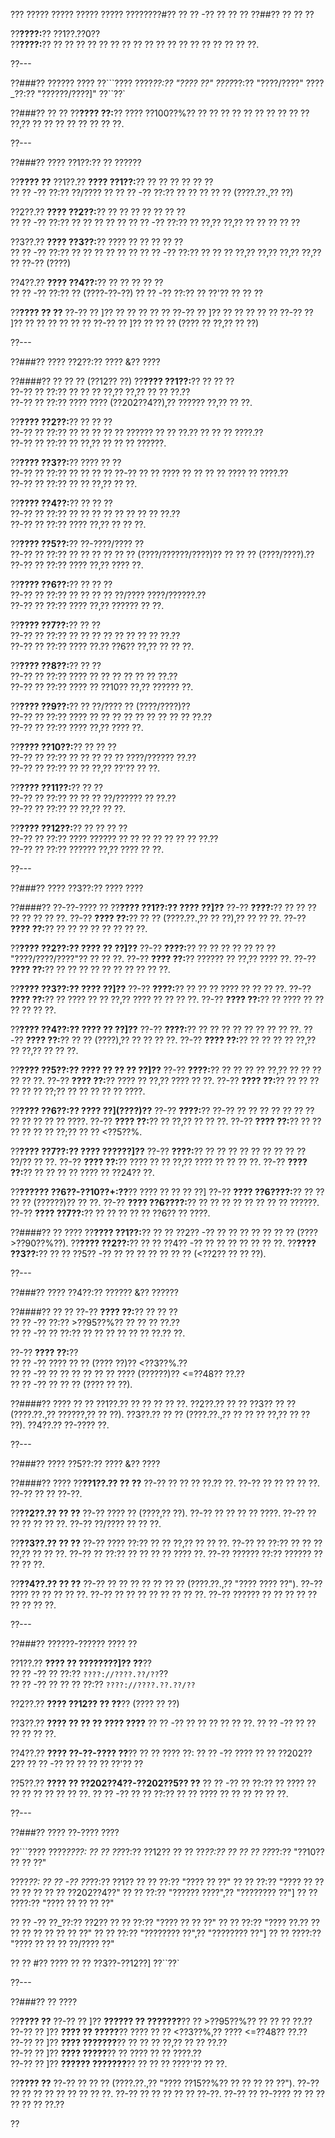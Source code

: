 ??? ????? ????? ????? ????? ????????#?? ?? ?? -?? ?? ?? ??
??##?? ?? ?? ??

??**????:**?? ??1??.??0??  
??**????:**?? ?? ?? ?? ?? ?? ?? ?? ?? ?? ?? ?? ?? ?? ?? ?? ?? ?? ??.

??---

??###?? ?????? ????
??```????
????_??:?? "???? ??"
????_??:?? "????/????"
????_??:?? "??????/????]"
??``??`

??###?? ?? ??
??**???? ??:**?? ???? ??100??%?? ?? ?? ?? ?? ?? ?? ?? ?? ?? ?? ??,?? ?? ?? ?? ?? ?? ?? ?? ??.

??---

??###?? ???? ??1??:?? ?? ??????

??**???? ??**
??1??.?? **???? ??1??:**?? ?? ?? ?? ?? ?? ??  
??  ?? -?? ??:?? ??/???? ??
??  ?? -?? ??:?? ?? ?? ?? ?? ?? (????.??.,?? ??)

??2??.?? **???? ??2??:**?? ?? ?? ?? ?? ?? ?? ??  
??  ?? -?? ??:?? ?? ?? ?? ?? ??
??  ?? -?? ??:?? ?? ??,?? ??,?? ?? ?? ?? ?? ??

??3??.?? **???? ??3??:**?? ???? ?? ?? ?? ?? ??  
??  ?? -?? ??:?? ?? ?? ?? ?? ?? ??
??  ?? -?? ??:?? ?? ?? ?? ??,?? ??,?? ??,?? ??,?? ?? ??-?? (????)

??4??.?? **???? ??4??:**?? ?? ?? ?? ?? ??  
??  ?? -?? ??:?? ?? (????-??-??)
??  ?? -?? ??:?? ?? ??'?? ?? ?? ??

??**???? ?? ??**
??-?? ?? ]?? ?? ?? ?? ?? ??
??-?? ?? ]?? ?? ?? ?? ?? ??
??-?? ?? ]?? ?? ?? ?? ?? ?? ??
??-?? ?? ]?? ?? ?? ?? (???? ?? ??,?? ?? ??)

??---

??###?? ???? ??2??:?? ???? &?? ????

??####?? ?? ?? ?? (??12?? ??)
??**???? ??1??:**?? ?? ?? ??  
??-?? ?? ??:?? ?? ?? ?? ??,?? ??,?? ?? ?? ??.??  
??-?? ?? ??:?? ???? ???? (??202??4??),?? ?????? ??,?? ?? ??.

??**???? ??2??:**?? ?? ?? ??  
??-?? ?? ??:?? ?? ?? ?? ?? ?? ?????? ?? ?? ??.?? ?? ?? ?? ????.??  
??-?? ?? ??:?? ?? ??,?? ?? ?? ?? ??????.

??**???? ??3??:**?? ???? ?? ??  
??-?? ?? ??:?? ?? ?? ?? ?? ??-?? ?? ?? ???? ?? ?? ?? ?? ???? ?? ????.??  
??-?? ?? ??:?? ?? ?? ??,?? ?? ??.

??**???? ??4??:**?? ?? ?? ??  
??-?? ?? ??:?? ?? ?? ?? ?? ?? ?? ?? ?? ??.??  
??-?? ?? ??:?? ???? ??,?? ?? ?? ??.

??**???? ??5??:**?? ??-????/???? ??  
??-?? ?? ??:?? ?? ?? ?? ?? ?? ?? (????/??????/????)?? ?? ?? ?? (????/????).??  
??-?? ?? ??:?? ???? ??,?? ???? ??.

??**???? ??6??:**?? ?? ?? ??  
??-?? ?? ??:?? ?? ?? ?? ?? ??/???? ????/??????.??  
??-?? ?? ??:?? ???? ??,?? ?????? ?? ??.

??**???? ??7??:**?? ?? ??  
??-?? ?? ??:?? ?? ?? ?? ?? ?? ?? ?? ?? ??.??  
??-?? ?? ??:?? ???? ??.?? ??6?? ??,?? ?? ?? ??.

??**???? ??8??:**?? ?? ??  
??-?? ?? ??:?? ???? ?? ?? ?? ?? ?? ?? ??.??  
??-?? ?? ??:?? ???? ?? ??10?? ??,?? ?????? ??.

??**???? ??9??:**?? ?? ??/???? ?? (????/????)??  
??-?? ?? ??:?? ???? ?? ?? ?? ?? ?? ?? ?? ?? ?? ??.??  
??-?? ?? ??:?? ???? ??,?? ???? ??.

??**???? ??10??:**?? ?? ?? ??  
??-?? ?? ??:?? ?? ?? ?? ?? ?? ????/?????? ??.??  
??-?? ?? ??:?? ?? ?? ??,?? ??'?? ?? ??.

??**???? ??11??:**?? ?? ??  
??-?? ?? ??:?? ?? ?? ?? ??/?????? ?? ??.??  
??-?? ?? ??:?? ?? ??,?? ?? ??.

??**???? ??12??:**?? ?? ?? ?? ??  
??-?? ?? ??:?? ???? ?????? ?? ?? ?? ?? ?? ?? ?? ??.??  
??-?? ?? ??:?? ?????? ??,?? ???? ?? ??.

??---

??###?? ???? ??3??:?? ???? ????

??####?? ??-??-???? ??
??**???? ??1??:?? ???? ??]??**
??-?? **????:**?? ?? ?? ?? ?? ?? ?? ?? ??.
??-?? **???? ??:**?? ?? ?? (????.??.,?? ?? ??),?? ?? ?? ??.
??-?? **???? ??:**?? ?? ?? ?? ?? ?? ?? ?? ??.

??**???? ??2??:?? ???? ?? ??]??**
??-?? **????:**?? ?? ?? ?? ?? ?? ?? ?? "????/????/????"?? ?? ?? ??.
??-?? **???? ??:**?? ?????? ?? ??,?? ???? ??.
??-?? **???? ??:**?? ?? ?? ?? ?? ?? ?? ?? ?? ?? ??.

??**???? ??3??:?? ???? ??]??**
??-?? **????:**?? ?? ?? ?? ???? ?? ?? ?? ??.
??-?? **???? ??:**?? ?? ???? ?? ?? ??,?? ???? ?? ?? ?? ??.
??-?? **???? ??:**?? ?? ???? ?? ?? ?? ?? ?? ??.

??**???? ??4??:?? ???? ?? ??]??**
??-?? **????:**?? ?? ?? ?? ?? ?? ?? ?? ?? ??.
??-?? **???? ??:**?? ?? ?? (????),?? ?? ?? ?? ??.
??-?? **???? ??:**?? ?? ?? ?? ?? ??,?? ?? ??,?? ?? ?? ??.

??**???? ??5??:?? ???? ?? ?? ?? ??]??**
??-?? **????:**?? ?? ?? ?? ?? ??,?? ?? ?? ?? ?? ?? ??.
??-?? **???? ??:**?? ???? ?? ??,?? ???? ?? ??.
??-?? **???? ??:**?? ?? ?? ?? ?? ?? ?? ??;?? ?? ?? ?? ?? ?? ????.

??**???? ??6??:?? ???? ??](????)??**
??-?? **????:**?? ??-?? ?? ?? ?? ?? ?? ?? ?? ?? ?? ?? ?? ?? ????.
??-?? **???? ??:**?? ?? ??,?? ?? ?? ??.
??-?? **???? ??:**?? ?? ?? ?? ?? ?? ?? ??;?? ?? ?? <??5??%.

??**???? ??7??:?? ???? ??????]??**
??-?? **????:**?? ?? ?? ?? ?? ?? ?? ?? ?? ?? ??/?? ?? ??.
??-?? **???? ??:**?? ???? ?? ?? ??,?? ???? ?? ?? ?? ??.
??-?? **???? ??:**?? ?? ?? ?? ?? ???? ?? ??24?? ??.

??**?????? ??6??-??10??+:??**?? ???? ?? ?? ?? ??]
??-?? **???? ??6????:**?? ?? ?? ?? ?? (??????)?? ?? ??.
??-?? **???? ??6????:**?? ?? ?? ?? ?? ?? ?? ?? ?? ??????.
??-?? **???? ??7??:**?? ?? ?? ?? ?? ?? ??6?? ?? ????.

??####?? ?? ????
??**???? ??1??:**?? ?? ?? ??2?? -?? ?? ?? ?? ?? ?? ?? ?? (???? >??90??%??).
??**???? ??2??:**?? ?? ?? ??4?? -?? ?? ?? ?? ?? ?? ?? ??.
??**???? ??3??:**?? ?? ?? ??5?? -?? ?? ?? ?? ?? ?? ?? ?? (<??2?? ?? ?? ??).

??---

??###?? ???? ??4??:?? ?????? &?? ??????

??####?? ?? ??
??-?? **???? ??:**?? ?? ?? ??  
?? ?? -?? ??:?? >??95??%?? ?? ?? ?? ??.??  
?? ?? -?? ?? ??:?? ?? ?? ?? ?? ?? ?? ??.?? ??.

??-?? **???? ??:**??  
?? ?? -?? ???? ?? ?? (???? ??)?? <??3??%.??  
?? ?? -?? ?? ?? ?? ?? ?? ?? ???? (??????)?? <=??48?? ??.??  
?? ?? -?? ?? ?? ?? (???? ?? ??).

??####?? ???? ?? ??
??1??.?? ?? ?? ?? ?? ??.
??2??.?? ?? ?? ??3?? ?? ?? (????.??.,?? ??????,?? ?? ??).
??3??.?? ?? ?? (????.??.,?? ?? ?? ?? ??,?? ?? ?? ??).
??4??.?? ??-???? ??.

??---

??###?? ???? ??5??:?? ???? &?? ????

??####?? ????
??**??1??.?? ?? ??**
??-?? ?? ?? ?? ??.?? ??.
??-?? ?? ?? ?? ?? ??.
??-?? ?? ?? ??-??.

??**??2??.?? ?? ??**
??-?? ???? ?? (????,?? ??).
??-?? ?? ?? ?? ?? ????.
??-?? ?? ?? ?? ?? ?? ??.
??-?? ??/???? ?? ?? ??.

??**??3??.?? ?? ??**
??-?? ???? ??:?? ?? ?? ??,?? ?? ?? ??.
??-?? ?? ??:?? ?? ?? ?? ??,?? ?? ?? ??.
??-?? ?? ??:?? ?? ?? ?? ?? ???? ??.
??-?? ?????? ??:?? ?????? ?? ?? ?? ??.

??**??4??.?? ?? ??**
??-?? ?? ?? ?? ?? ?? ?? ?? (????.??.,?? "???? ???? ??").
??-?? ???? ?? ?? ?? ?? ??.
??-?? ?? ?? ?? ?? ?? ?? ?? ??.
??-?? ?????? ?? ?? ?? ?? ?? ?? ?? ?? ??.

??---

??###?? ??????-?????? ???? ??

??1??.?? **???? ?? ????????]?? ??**??  
??  ?? -?? ?? ??:?? `????://????.??/??`??  
??  ?? -?? ?? ?? ?? ??:?? `????://????.??.??/??`

??2??.?? **???? ??12?? ?? ??**?? (???? ?? ??)

??3??.?? **???? ?? ?? ?? ???? ????**
??  ?? -?? ?? ?? ?? ?? ?? ??.
??  ?? -?? ?? ?? ?? ?? ?? ??.

??4??.?? **???? ??-??-???? ??**?? ?? ?? ???? ??:
??  ?? -?? ???? ?? ?? ??202??2??
??  ?? -?? ?? ?? ?? ?? ??'?? ??

??5??.?? **???? ?? ??202??4??-??202??5?? ??**
??  ?? -?? ?? ??:?? ?? ???? ?? ?? ?? ?? ?? ?? ?? ??.
??  ?? -?? ?? ?? ??:?? ?? ?? ???? ?? ?? ?? ?? ?? ??.

??---

??###?? ???? ??-???? ????

??```????
????_????:
?? ?? ??_??:?? ??12??
?? ?? ??_??:?? ??
?? ?? ??_??:?? "??10?? ?? ?? ??"

????_??:
?? ?? -?? ??_??:?? ??1??
??   ?? ??:?? "???? ?? ??"
??   ?? ??:?? "???? ?? ?? ?? ?? ?? ?? ?? ??202??4??"
??   ?? ??:?? "?????? ????",?? "???????? ??"]
??   ?? ????:?? "???? ?? ?? ?? ??"

?? ?? -?? ??_??:?? ??2??
??   ?? ??:?? "???? ?? ?? ??"
??   ?? ??:?? "???? ??.?? ?? ?? ?? ?? ?? ?? ?? ??"
??   ?? ??:?? "???????? ??",?? "???????? ??"]
??   ?? ????:?? "???? ?? ?? ?? ??/???? ??"

?? ?? #?? ???? ?? ?? ??3??-??12??]
??``??`

??---

??###?? ?? ????

??**???? ??**
??-?? ?? ]?? **?????? ?? ???????**?? ?? >??95??%?? ?? ?? ?? ??.??  
??-?? ?? ]?? **???? ?? ?????**?? ???? ?? ?? <??3??%,?? ???? <=??48?? ??.??  
??-?? ?? ]?? **???? ???????**?? ?? ?? ?? ??,?? ?? ?? ??.??  
??-?? ?? ]?? **???? ?????**?? ?? ???? ?? ?? ????.??  
??-?? ?? ]?? **?????? ???????**?? ?? ?? ?? ????'?? ?? ??.

??**???? ??**
??-?? ?? ?? ?? (????.??.,?? "???? ??15??%?? ?? ?? ?? ?? ??").
??-?? ?? ?? ?? ?? ?? ?? ?? ?? ??.
??-?? ?? ?? ?? ?? ?? ??-??.
??-?? ?? ??-???? ?? ?? ?? ?? ?? ?? ??.??

??